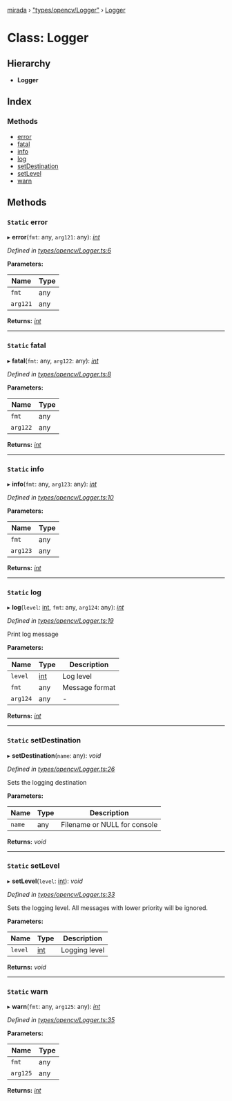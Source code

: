 [mirada](../README.md) › ["types/opencv/Logger"](../modules/_types_opencv_logger_.md) › [Logger](_types_opencv_logger_.logger.md)

# Class: Logger


## Hierarchy

* **Logger**

## Index

### Methods

* [error](_types_opencv_logger_.logger.md#static-error)
* [fatal](_types_opencv_logger_.logger.md#static-fatal)
* [info](_types_opencv_logger_.logger.md#static-info)
* [log](_types_opencv_logger_.logger.md#static-log)
* [setDestination](_types_opencv_logger_.logger.md#static-setdestination)
* [setLevel](_types_opencv_logger_.logger.md#static-setlevel)
* [warn](_types_opencv_logger_.logger.md#static-warn)

## Methods

### `Static` error

▸ **error**(`fmt`: any, `arg121`: any): *[int](../modules/_types_opencv__hacks_.md#int)*

*Defined in [types/opencv/Logger.ts:6](https://github.com/cancerberoSgx/mirada/blob/2aa7cf1/mirada/src/types/opencv/Logger.ts#L6)*

**Parameters:**

Name | Type |
------ | ------ |
`fmt` | any |
`arg121` | any |

**Returns:** *[int](../modules/_types_opencv__hacks_.md#int)*

___

### `Static` fatal

▸ **fatal**(`fmt`: any, `arg122`: any): *[int](../modules/_types_opencv__hacks_.md#int)*

*Defined in [types/opencv/Logger.ts:8](https://github.com/cancerberoSgx/mirada/blob/2aa7cf1/mirada/src/types/opencv/Logger.ts#L8)*

**Parameters:**

Name | Type |
------ | ------ |
`fmt` | any |
`arg122` | any |

**Returns:** *[int](../modules/_types_opencv__hacks_.md#int)*

___

### `Static` info

▸ **info**(`fmt`: any, `arg123`: any): *[int](../modules/_types_opencv__hacks_.md#int)*

*Defined in [types/opencv/Logger.ts:10](https://github.com/cancerberoSgx/mirada/blob/2aa7cf1/mirada/src/types/opencv/Logger.ts#L10)*

**Parameters:**

Name | Type |
------ | ------ |
`fmt` | any |
`arg123` | any |

**Returns:** *[int](../modules/_types_opencv__hacks_.md#int)*

___

### `Static` log

▸ **log**(`level`: [int](../modules/_types_opencv__hacks_.md#int), `fmt`: any, `arg124`: any): *[int](../modules/_types_opencv__hacks_.md#int)*

*Defined in [types/opencv/Logger.ts:19](https://github.com/cancerberoSgx/mirada/blob/2aa7cf1/mirada/src/types/opencv/Logger.ts#L19)*

  Print log message

**Parameters:**

Name | Type | Description |
------ | ------ | ------ |
`level` | [int](../modules/_types_opencv__hacks_.md#int) | Log level  |
`fmt` | any | Message format  |
`arg124` | any | - |

**Returns:** *[int](../modules/_types_opencv__hacks_.md#int)*

___

### `Static` setDestination

▸ **setDestination**(`name`: any): *void*

*Defined in [types/opencv/Logger.ts:26](https://github.com/cancerberoSgx/mirada/blob/2aa7cf1/mirada/src/types/opencv/Logger.ts#L26)*

  Sets the logging destination

**Parameters:**

Name | Type | Description |
------ | ------ | ------ |
`name` | any | Filename or NULL for console  |

**Returns:** *void*

___

### `Static` setLevel

▸ **setLevel**(`level`: [int](../modules/_types_opencv__hacks_.md#int)): *void*

*Defined in [types/opencv/Logger.ts:33](https://github.com/cancerberoSgx/mirada/blob/2aa7cf1/mirada/src/types/opencv/Logger.ts#L33)*

  Sets the logging level. All messages with lower priority will be ignored.

**Parameters:**

Name | Type | Description |
------ | ------ | ------ |
`level` | [int](../modules/_types_opencv__hacks_.md#int) | Logging level  |

**Returns:** *void*

___

### `Static` warn

▸ **warn**(`fmt`: any, `arg125`: any): *[int](../modules/_types_opencv__hacks_.md#int)*

*Defined in [types/opencv/Logger.ts:35](https://github.com/cancerberoSgx/mirada/blob/2aa7cf1/mirada/src/types/opencv/Logger.ts#L35)*

**Parameters:**

Name | Type |
------ | ------ |
`fmt` | any |
`arg125` | any |

**Returns:** *[int](../modules/_types_opencv__hacks_.md#int)*